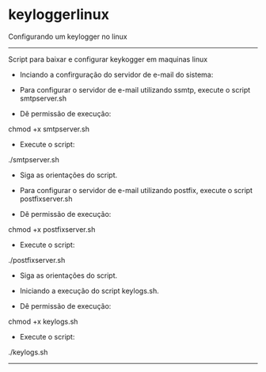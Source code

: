 # keyloggerlinux
Configurando um keylogger no linux
_____________________________________________________________________________________________________
Script para baixar e configurar keykogger em maquinas linux

- Inciando a confirguração do servidor de e-mail do sistema:

- Para configurar o servidor de e-mail utilizando ssmtp, execute o script smtpserver.sh

- Dê permissão de execução:

chmod +x smtpserver.sh

- Execute o script:
  
./smtpserver.sh

- Siga as orientações do script.

- Para configurar o servidor de e-mail utilizando postfix, execute o script postfixserver.sh

- Dê permissão de execução:

chmod +x postfixserver.sh
  
- Execute o script:

./postfixserver.sh

- Siga as orientações do script.

- Iniciando a execução do script keylogs.sh.

- Dê permissão de execução:

chmod +x keylogs.sh
 
- Execute o script:

./keylogs.sh
    
_____________________________________________________________________________________________________
